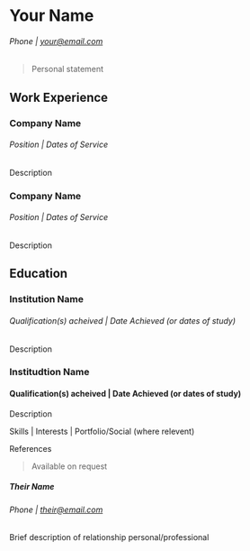 # Your Name
###### Phone | your@email.com

> Personal statement

## Work Experience
### Company Name
###### Position | Dates of Service
Description

### Company Name
###### Position | Dates of Service
Description

## Education
### Institution Name
###### Qualification(s) acheived | Date Achieved (or dates of study)
Description

### Institudtion Name
#### Qualification(s) acheived | Date Achieved (or dates of study)
Description

Skills | Interests | Portfolio/Social (where relevent)

References
> Available on request
##### Their Name
###### Phone | their@email.com
Brief description of relationship personal/professional
